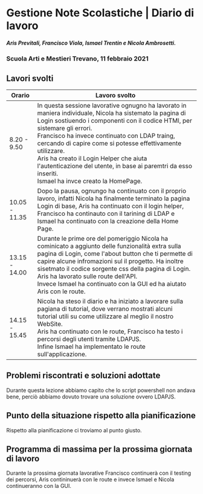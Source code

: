 # Gestione Note Scolastiche | Diario di lavoro
##### Aris Previtali, Francisco Viola, Ismael Trentin e Nicola Ambrosetti.
### Scuola Arti e Mestieri Trevano, 11 febbraio 2021

## Lavori svolti


|Orario        |Lavoro svolto                 |
|--------------|------------------------------|
|8.20 - 9.50 |In questa sessione lavorative ognugno ha lavorato in maniera individuale, Nicola ha sistemato la pagina di Login sostiuendo i componenti con il codice HTMl, per sistemare gli errori.<br>Francisco ha invece continuato con LDAP traing, cercando di capire come si potesse effettivamente utilizzare.<br>Aris ha creato il Login Helper che aiuta l'autenticazione del utente, in base ai paremtri da esso inseriti.<br>Ismael ha invce creato la HomePage.|
|10.05 - 11.35|Dopo la pausa, ognungo ha continuato con il proprio lavoro, infatti Nicola ha finalmente terminato la pagina Login di base, Aris ha continuato con il login helper, Francisco ha continauto con il tarining di LDAP e Ismael ha continuato con la creazione della Home Page.|
|13.15 - 14.00|Durante le prime ore del pomeriggio Nicola ha cominicato a aggiunto delle funzionalità extra sulla pagina di Login, come l'about button che ti permette di capire alcune infromazioni sul il progetto. Ha inoltre sisetmato il codice sorgente css della pagina di Login.<br>Aris ha lavorato sulle route dell'API.<br>Invece Ismael ha continuato con la GUI ed ha aiutato Aris con le route.|
|14.15 - 15.45| Nicola ha steso il diario e ha iniziato a lavorare sulla pagiana di tutorial, dove verrano mostrati alcuni tutorial utili su come utilizzare al meglio il nostro WebSite.<br>Aris ha continuato con le route, Francisco ha testo i percorsi degli utenti tramite LDAPJS.<br>Infine Ismael ha implementato le route sull'applicazione.

##  Problemi riscontrati e soluzioni adottate
Durante questa lezione abbiamo capito che lo script powershell non andava bene, perciò abbiamo dovuto trovare una soluzione ovvero LDAPJS.

##  Punto della situazione rispetto alla pianificazione
Rispetto alla pianificazione ci troviamo al punto giusto.

## Programma di massima per la prossima giornata di lavoro
Durante la prossima giornata lavorative Francisco continuerà con il testing dei percorsi, Aris contininuerà con le route e invece Ismael e Nicola continueranno con la GUI.